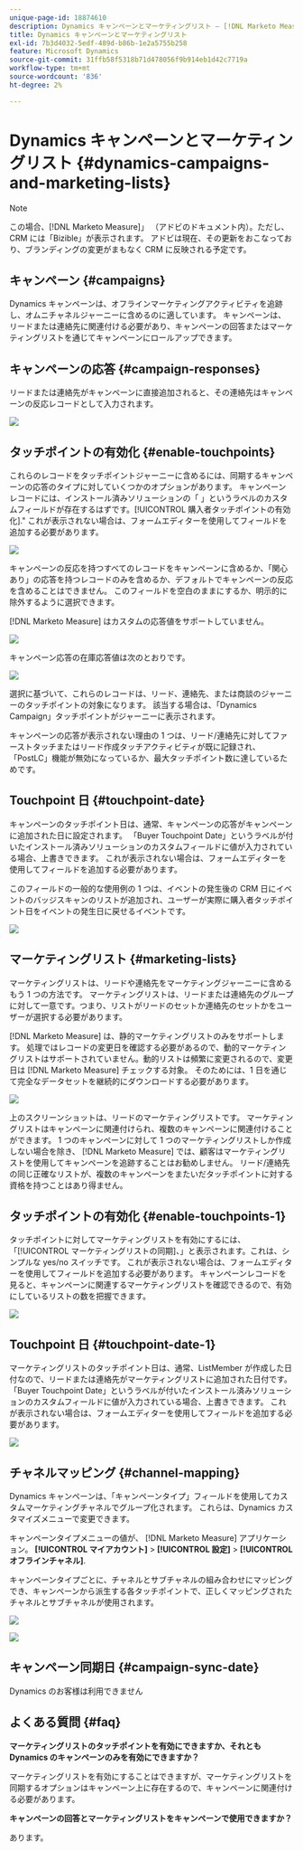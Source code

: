 ```yaml
---
unique-page-id: 18874610
description: Dynamics キャンペーンとマーケティングリスト — [!DNL Marketo Measure]  — 製品ドキュメント
title: Dynamics キャンペーンとマーケティングリスト
exl-id: 7b3d4032-5edf-489d-b86b-1e2a5755b258
feature: Microsoft Dynamics
source-git-commit: 31ffb58f5318b71d478056f9b914eb1d42c7719a
workflow-type: tm+mt
source-wordcount: '836'
ht-degree: 2%

---
```


# Dynamics キャンペーンとマーケティングリスト {#dynamics-campaigns-and-marketing-lists}

>[!NOTE]
>
>この場合、[!DNL Marketo Measure]」 （アドビのドキュメント内）。ただし、CRM には「Bizible」が表示されます。 アドビは現在、その更新をおこなっており、ブランディングの変更がまもなく CRM に反映される予定です。

## キャンペーン {#campaigns}

Dynamics キャンペーンは、オフラインマーケティングアクティビティを追跡し、オムニチャネルジャーニーに含めるのに適しています。 キャンペーンは、リードまたは連絡先に関連付ける必要があり、キャンペーンの回答またはマーケティングリストを通じてキャンペーンにロールアップできます。

## キャンペーンの応答 {#campaign-responses}

リードまたは連絡先がキャンペーンに直接追加されると、その連絡先はキャンペーンの反応レコードとして入力されます。

![](assets/1.png)

## タッチポイントの有効化 {#enable-touchpoints}

これらのレコードをタッチポイントジャーニーに含めるには、同期するキャンペーンの応答のタイプに対していくつかのオプションがあります。 キャンペーンレコードには、インストール済みソリューションの「 」というラベルのカスタムフィールドが存在するはずです。[!UICONTROL 購入者タッチポイントの有効化].&quot; これが表示されない場合は、フォームエディターを使用してフィールドを追加する必要があります。

![](assets/2.png)

キャンペーンの反応を持つすべてのレコードをキャンペーンに含めるか、「関心あり」の応答を持つレコードのみを含めるか、デフォルトでキャンペーンの反応を含めることはできません。 このフィールドを空白のままにするか、明示的に除外するように選択できます。

[!DNL Marketo Measure] はカスタムの応答値をサポートしていません。

![](assets/3.png)

キャンペーン応答の在庫応答値は次のとおりです。

![](assets/4.png)

選択に基づいて、これらのレコードは、リード、連絡先、または商談のジャーニーのタッチポイントの対象になります。 該当する場合は、「Dynamics Campaign」タッチポイントがジャーニーに表示されます。

キャンペーンの応答が表示されない理由の 1 つは、リード/連絡先に対してファーストタッチまたはリード作成タッチアクティビティが既に記録され、「PostLC」機能が無効になっているか、最大タッチポイント数に達しているためです。

## Touchpoint 日 {#touchpoint-date}

キャンペーンのタッチポイント日は、通常、キャンペーンの応答がキャンペーンに追加された日に設定されます。 「Buyer Touchpoint Date」というラベルが付いたインストール済みソリューションのカスタムフィールドに値が入力されている場合、上書きできます。 これが表示されない場合は、フォームエディターを使用してフィールドを追加する必要があります。

このフィールドの一般的な使用例の 1 つは、イベントの発生後の CRM 日にイベントのバッジスキャンのリストが追加され、ユーザーが実際に購入者タッチポイント日をイベントの発生日に戻せるイベントです。

![](assets/5.png)

## マーケティングリスト {#marketing-lists}

マーケティングリストは、リードや連絡先をマーケティングジャーニーに含めるもう 1 つの方法です。 マーケティングリストは、リードまたは連絡先のグループに対して一意です。つまり、リストがリードのセットか連絡先のセットかをユーザーが選択する必要があります。

[!DNL Marketo Measure] は、静的マーケティングリストのみをサポートします。 処理ではレコードの変更日を確認する必要があるので、動的マーケティングリストはサポートされていません。動的リストは頻繁に変更されるので、変更日は [!DNL Marketo Measure] チェックする対象。 そのためには、1 日を通じて完全なデータセットを継続的にダウンロードする必要があります。

![](assets/6.png)

上のスクリーンショットは、リードのマーケティングリストです。 マーケティングリストはキャンペーンに関連付けられ、複数のキャンペーンに関連付けることができます。 1 つのキャンペーンに対して 1 つのマーケティングリストしか作成しない場合を除き、 [!DNL Marketo Measure] では、顧客はマーケティングリストを使用してキャンペーンを追跡することはお勧めしません。 リード/連絡先の同じ正確なリストが、複数のキャンペーンをまたいだタッチポイントに対する資格を持つことはあり得ません。

## タッチポイントの有効化 {#enable-touchpoints-1}

タッチポイントに対してマーケティングリストを有効にするには、「[!UICONTROL マーケティングリストの同期]、」と表示されます。これは、シンプルな yes/no スイッチです。 これが表示されない場合は、フォームエディターを使用してフィールドを追加する必要があります。 キャンペーンレコードを見ると、キャンペーンに関連するマーケティングリストを確認できるので、有効にしているリストの数を把握できます。

![](assets/7.png)

## Touchpoint 日 {#touchpoint-date-1}

マーケティングリストのタッチポイント日は、通常、ListMember が作成した日付なので、リードまたは連絡先がマーケティングリストに追加された日付です。 「Buyer Touchpoint Date」というラベルが付いたインストール済みソリューションのカスタムフィールドに値が入力されている場合、上書きできます。 これが表示されない場合は、フォームエディターを使用してフィールドを追加する必要があります。

![](assets/8.png)

## チャネルマッピング {#channel-mapping}

Dynamics キャンペーンは、「キャンペーンタイプ」フィールドを使用してカスタムマーケティングチャネルでグループ化されます。 これらは、Dynamics カスタマイズメニューで変更できます。

キャンペーンタイプメニューの値が、 [!DNL Marketo Measure] アプリケーション。 **[!UICONTROL マイアカウント]** > **[!UICONTROL 設定]** > **[!UICONTROL オフラインチャネル]**.

キャンペーンタイプごとに、チャネルとサブチャネルの組み合わせにマッピングでき、キャンペーンから派生する各タッチポイントで、正しくマッピングされたチャネルとサブチャネルが使用されます。

![](assets/9.png)

![](assets/10.png)

## キャンペーン同期日 {#campaign-sync-date}

Dynamics のお客様は利用できません

## よくある質問 {#faq}

**マーケティングリストのタッチポイントを有効にできますか、それとも Dynamics のキャンペーンのみを有効にできますか？**

マーケティングリストを有効にすることはできますが、マーケティングリストを同期するオプションはキャンペーン上に存在するので、キャンペーンに関連付ける必要があります。

**キャンペーンの回答とマーケティングリストをキャンペーンで使用できますか？**

あります。
